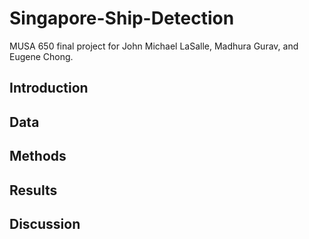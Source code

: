# Singapore-Ship-Detection
MUSA 650 final project for John Michael LaSalle, Madhura Gurav, and Eugene Chong.

## Introduction

## Data

## Methods

## Results

## Discussion
